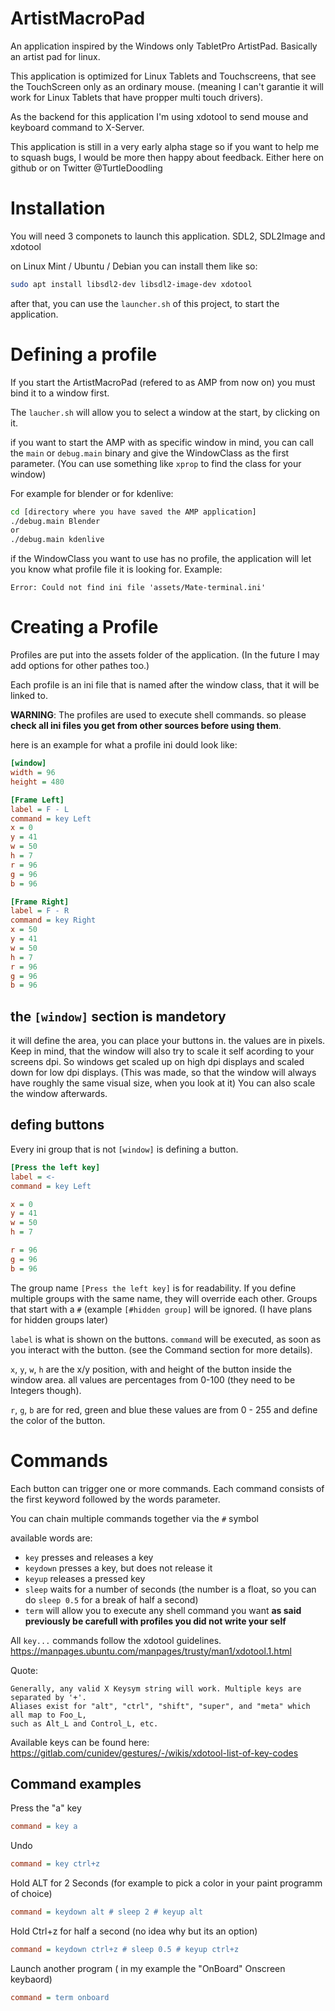 # ArtistMacroPad
An application inspired by the Windows only TabletPro ArtistPad.
Basically an artist pad for linux.

This application is optimized for Linux Tablets and Touchscreens, that see the TouchScreen only as an ordinary mouse.
(meaning I can't garantie it will work for Linux Tablets that have propper multi touch drivers).

As the backend for this application I'm using xdotool to send mouse and keyboard command to X-Server.

This application is still in a very early alpha stage so if you want to help me to squash bugs, I would be more then happy about feedback. Either here on github or on Twitter @TurtleDoodling


# Installation
You will need 3 componets to launch this application. 
SDL2, SDL2Image and xdotool

on Linux Mint / Ubuntu / Debian you can install them like so:
```bash
sudo apt install libsdl2-dev libsdl2-image-dev xdotool
```

after that, you can use the `launcher.sh` of this project, to start the application.

# Defining a profile
If you start the ArtistMacroPad (refered to as AMP from now on) you must bind it to a window first.

The `laucher.sh` will allow you to select a window at the start, by clicking on it.

if you want to start the AMP with as specific window in mind, you can call the `main` or `debug.main` binary and give the WindowClass as the first parameter.
(You can use something like `xprop` to find the class for your window)

For example for blender or for kdenlive:
```bash
cd [directory where you have saved the AMP application]
./debug.main Blender
or
./debug.main kdenlive
```
if the WindowClass you want to use has no profile, the application will let you know what profile file it is looking for.
Example:
```
Error: Could not find ini file 'assets/Mate-terminal.ini'
```

# Creating a Profile
Profiles are put into the assets folder of the application.
(In the future I may add options for other pathes too.)

Each profile is an ini file that is named after the window class, that it will be linked to.

**WARNING**: The profiles are used to execute shell commands. 
so please **check all ini files you get from other sources before using them**.

here is an example for what a profile ini dould look like:
```ini
[window]
width = 96
height = 480

[Frame Left]
label = F - L 
command = key Left 
x = 0 
y = 41
w = 50 
h = 7 
r = 96 
g = 96 
b = 96

[Frame Right]
label = F - R 
command = key Right 
x = 50 
y = 41
w = 50 
h = 7 
r = 96 
g = 96 
b = 96
```

## the `[window]` section is mandetory
it will define the area, you can place your buttons in.
the values are in pixels.
Keep in mind, that the window will also try to scale it self acording to your screens dpi.
So windows get scaled up on high dpi displays and scaled down for low dpi displays.
(This was made, so that the window will always have roughly the same visual size, when you look at it)
You can also scale the window afterwards.

## defing buttons
Every ini group that is not `[window]` is defining a button. 
```ini
[Press the left key]
label = <- 
command = key Left 

x = 0     
y = 41
w = 50 
h = 7 

r = 96 
g = 96 
b = 96
```  
The group name `[Press the left key]` is for readability. If you  define multiple groups with the same name, they will override each other. 
Groups that start with a `#` (example `[#hidden group]` will be ignored.
(I have plans for hidden groups later)

`label` is what is shown on the buttons.
`command` will be executed, as soon as you interact with the button. (see the Command section for more details).

`x`, `y`, `w`, `h` are the x/y position, with and height of the button inside the window area. all values are percentages from 0-100 (they need to be Integers though).

`r`, `g`, `b` are for red, green and blue these values are from 0 - 255 and define the color of the button.


# Commands
Each button can trigger one or more commands.
Each command consists of the first keyword followed by the words parameter.

You can chain multiple commands together via the `#` symbol

available words are:
 - `key`  presses and releases a key
 - `keydown` presses a key, but does not release it
 - `keyup` releases a pressed key
 - `sleep` waits for a number of seconds (the number is a float, so you can do `sleep 0.5` for a break of half a second)
 - `term` will allow you to execute any shell command you want **as said previously be carefull with profiles you did not write your self**

All `key...` commands follow the xdotool guidelines.
https://manpages.ubuntu.com/manpages/trusty/man1/xdotool.1.html

Quote:
```
Generally, any valid X Keysym string will work. Multiple keys are separated by '+'.
Aliases exist for "alt", "ctrl", "shift", "super", and "meta" which all map to Foo_L,
such as Alt_L and Control_L, etc. 
```
Available keys can be found here: https://gitlab.com/cunidev/gestures/-/wikis/xdotool-list-of-key-codes
 

## Command examples
Press the "a" key
```ini
command = key a 
```

Undo 
```ini
command = key ctrl+z 
```

Hold ALT for 2 Seconds (for example to pick a color in your paint programm of choice)
```ini
command = keydown alt # sleep 2 # keyup alt
```

Hold Ctrl+z for half a second (no idea why but its an option)
```ini
command = keydown ctrl+z # sleep 0.5 # keyup ctrl+z
```

Launch another program ( in my example the "OnBoard" Onscreen keybaord)
```ini
command = term onboard
```